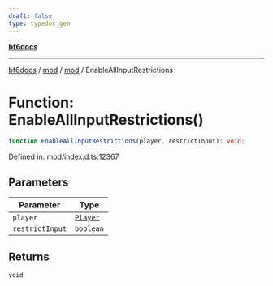 ```yaml
---
draft: false
type: typedoc_gen
---
```


[**bf6docs**](../../../_index.md)

***

[bf6docs](../../../_index.md) / [mod](../../_index.md) / [mod](../_index.md) / EnableAllInputRestrictions

# Function: EnableAllInputRestrictions()

```ts
function EnableAllInputRestrictions(player, restrictInput): void;
```

Defined in: mod/index.d.ts:12367

## Parameters

| Parameter | Type |
| ------ | ------ |
| `player` | [`Player`](../Player/_index.md) |
| `restrictInput` | `boolean` |

## Returns

`void`
